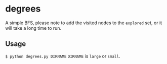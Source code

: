 # degrees

A simple BFS, please note to add the visited nodes to the ```explored``` set, or it will take a long time to run.

## Usage
```$ python degrees.py DIRNAME``` ```DIRNAME``` is ```large``` or ```small```.